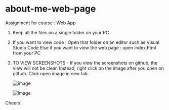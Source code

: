 # about-me-web-page
Assignment for course : Web App

1. Keep all the files on a single folder on your PC

2. If you want to view code : Open that folder on an editor such as Visual Studio Code
   Else if you want to view the web page : open index.html from your PC

3. TO VIEW SCREENSHOTS - 
   If you view the screenshots on github, the view will not be clear.
   Instead, right click on the image after you open on github.
   Click open image in new tab.
   
   ![image](https://user-images.githubusercontent.com/43026478/154149760-9f92564b-1699-486c-8786-2572ba7bbc10.png)

   ![image](https://user-images.githubusercontent.com/43026478/154149805-9263eaa4-e132-4a1b-8e61-be5f56725c48.png)

   
   

Cheers!
